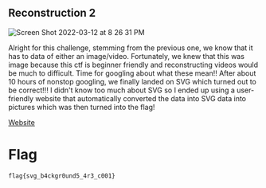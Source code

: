 ## Reconstruction 2 ##
![Screen Shot 2022-03-12 at 8 26 31 PM](https://user-images.githubusercontent.com/81491665/158042254-c596e703-37c3-45c5-b3f8-a0e68fd3f62b.png)


Alright for this challenge, stemming from the previous one, we know that it has to data of either an image/video. Fortunately, we knew that this was image because this ctf is beginner friendly and reconstructing videos would be much to difficult.
Time for googling about what these mean!!
After about 10 hours of nonstop googling, we finally landed on SVG which turned out to be correct!!!
I didn't know too much about SVG so I ended up using a user-friendly website that automatically converted the data into SVG data into pictures which was then turned into the flag!

[Website](https://yqnn.github.io/svg-path-editor/)

# Flag #
`flag{svg_b4ckgr0und5_4r3_c001}`
